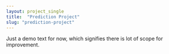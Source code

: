 ```yaml
---
layout: project_single
title:  "Prediction Project"
slug: "prediction-project"
---
```

Just a demo text for now, which signifies there is lot of scope for improvement.

